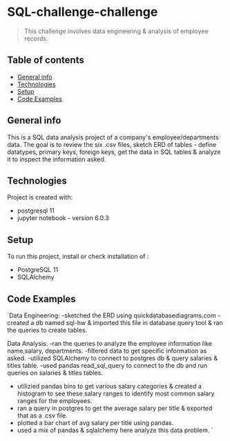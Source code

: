 # SQL-challenge-challenge
> This challenge involves data engineering & analysis of employee records.

## Table of contents
* [General info](#general-info)
* [Technologies](#technologies)
* [Setup](#setup)
* [Code Examples](#codeexamples)

## General info
This is a SQL data analysis project of a company's employee/departments data.
The goal is to review the six .csv files, sketch ERD of tables - define datatypes, primary keys, foreign keys, get the data in SQL tables & analyze it to inspect the information asked.

## Technologies
Project is created with:
* postgresql 11
* jupyter notebook - version 6.0.3

## Setup
To run this project, install or check installation of :
* PostgreSQL 11
* SQLAlchemy

## Code Examples

`Data Engineering:
-sketched the ERD using quickdatabasediagrams.com
-created a db named sql-hw & imported this file in database query tool & ran the queries to create tables.

 Data Analysis:
 -ran the queries to analyze the employee information like name,salary, departments.
 -filtered data to get specific information as asked.
 -utilized SQLAlchemy to connect to postgres db & query salaries & titles table.
 -used pandas read_sql_query to connect to the db and run queries on salaries & titles tables. 
 - utilizied pandas bins to get various salary categories & created a histogram to see these salary ranges to identify most common salary ranges for the employees.
 - ran a query in postgres to get the average salary per title & exported that as a .csv file.
 - plotted a bar chart of avg salary per title using pandas.
 - used a mix of pandas & sqlalchemy here analyze this data problem.
`
